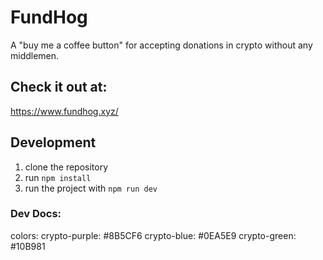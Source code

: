 # FundHog
A "buy me a coffee button" for accepting donations in crypto without any middlemen.

## Check it out at:
https://www.fundhog.xyz/

## Development
1. clone the repository
2. run `npm install`
3. run the project with `npm run dev`

### Dev Docs:
colors:
crypto-purple: #8B5CF6
crypto-blue: #0EA5E9
crypto-green: #10B981